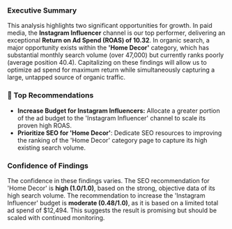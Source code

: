### Executive Summary

This analysis highlights two significant opportunities for growth. In paid media, the **Instagram Influencer** channel is our top performer, delivering an exceptional **Return on Ad Spend (ROAS) of 10.32**. In organic search, a major opportunity exists within the **'Home Decor'** category, which has substantial monthly search volume (over 47,000) but currently ranks poorly (average position 40.4). Capitalizing on these findings will allow us to optimize ad spend for maximum return while simultaneously capturing a large, untapped source of organic traffic.

### 🎯 Top Recommendations

*   **Increase Budget for Instagram Influencers:** Allocate a greater portion of the ad budget to the 'Instagram Influencer' channel to scale its proven high ROAS.
*   **Prioritize SEO for 'Home Decor'**: Dedicate SEO resources to improving the ranking of the 'Home Decor' category page to capture its high existing search volume.

### Confidence of Findings

The confidence in these findings varies. The SEO recommendation for 'Home Decor' is **high (1.0/1.0)**, based on the strong, objective data of its high search volume. The recommendation to increase the 'Instagram Influencer' budget is **moderate (0.48/1.0)**, as it is based on a limited total ad spend of $12,494. This suggests the result is promising but should be scaled with continued monitoring.